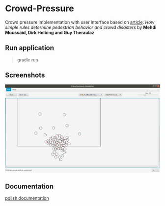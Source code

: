 # Crowd-Pressure
Crowd pressure implementation with user interface based on [article](http://www.pnas.org/content/108/17/6884.full): 
_How simple rules determine pedestrian behavior and crowd disasters_ 
by 
**Mehdi Moussaïd, Dirk Helbing and Guy Theraulaz**


## Run application
> gradle run 
 
## Screenshots
![screenshot](https://github.com/stefanik36/Crowd-Pressure/blob/master/info/Crowd-Pressure-Screenshot.png)

## Documentation
[polish documentation](https://github.com/stefanik36/Crowd-Pressure/blob/master/info/Documentation_PL.pdf)




